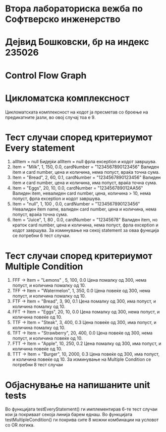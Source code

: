 # Втора лабораториска вежба по Софтверско инженерство
# Дејвид Бошковски, бр на индекс 235026
# Control Flow Graph
  
# Цикломатска комплексност
  Цикломатската комплексност на кодот ја пресметав со броење на предикатните јазли, во овој случај тоа е 9.
# Тест случаи според критериумот Every statement
  1. allItem = null
     Бидејќи allItem = null фрла exception и кодот завршува.
  2. Item = "Milk", 1, 150, 0.0, cardNumber = "1234567890123456"
     Валиден item и card number, цена и количина, нема попуст, враќа точна сума. 
  3. Item = "Bread", 2, 60, 0.1, cardNumber = "1234567890123456"
     Валиден item и card number, цена и количина, има попуст, враќа точна сума.
  4. Item = "Eggs", 20, 10, 0.0, cardNumber = "123456789012AA56"
     Валиден item, невалиден card number, цена, количина > 10, нема попуст, фрла exception и кодот завршува.
  5. Item = "null", 1, 100 , 0.0, cardNumber = "1234567890123456"
     Невалиден item name, валиден card number, цена и количина, нема попуст, враќа точна сума.
  6. Item = "Juice", 1, 80 , 0.0, cardNumber = "12345678"
     Валиден item, но краток card number, цена и количина, нема попуст, фрла exception и кодот завршува.
  За изминување на секој statement за оваа функција се потребни 6 тест случаи.
# Тест случаи според критериумот Multiple Condition
  1. FFF -> Item = "Lemons" , 5, 100, 0.0
     Цена помалку од 300, нема попуст, и количина помалку од 10.
  2. TFF -> Item = "Watermelon", 1, 350, 0.0
     Цена повеќе од 300, нема попуст, и количина помалку од 10.
  3. FTF -> Item = "Bread", 3, 90, 0.1
     Цена помалку од 300, има попуст, и количина помалку од 10.
  4. FFT -> Item = "Eggs", 20, 10, 0.0
     Цена помалку од 300, нема попуст, и количина повеќе од 10.
  5. TTF -> Item = "Steak", 3, 400, 0.3
     Цена повеќе од 300, има попуст, и количина помалку од 10.
  6. TFT -> Item = "Strawberry", 20, 400, 0.0
     Цена повеќе од 300, нема попуст, и количина повеќе од 10.
  7. FTT -> Item = "Apple", 10, 250, 0.2
     Цена помалку од 300, има попуст, и количина повеќе од 10.
  8. TTT -> Item = "Burger", 10, 2000, 0.3
     Цена повеќе од 300, има попуст, и количина повеќе од 10.
  За изминување на Multiple Condition се потребни 8 тест случаи
# Објаснување на напишаните unit tests
  Во функцијата testEveryStatement() ги имплементирав 6-те тест случаи кои ја покриваат 
  секоја линија барем еднаш.
  Во функцијата testMultipleCondition() ги покрива сите 8 можни комбинации на условот со OR 
  логика.
